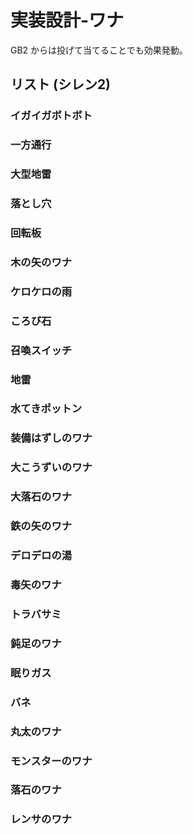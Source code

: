 ﻿実装設計-ワナ
==========

GB2 からは投げて当てることでも効果発動。

リスト (シレン2)
----------

### イガイガボトボト

### 一方通行

### 大型地雷

### 落とし穴

### 回転板

### 木の矢のワナ

### ケロケロの雨

### ころび石

### 召喚スイッチ

### 地雷

### 水てきポットン

### 装備はずしのワナ

### 大こうずいのワナ

### 大落石のワナ

### 鉄の矢のワナ

### デロデロの湯

### 毒矢のワナ

### トラバサミ

### 鈍足のワナ

### 眠りガス

### バネ

### 丸太のワナ

### モンスターのワナ

### 落石のワナ

### レンサのワナ
